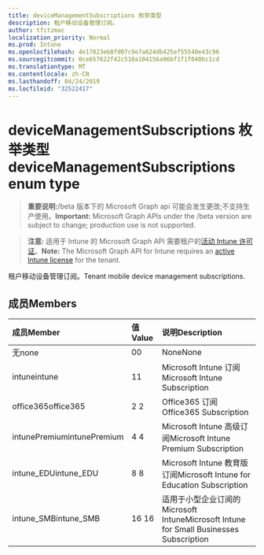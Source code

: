 ```yaml
---
title: deviceManagementSubscriptions 枚举类型
description: 租户移动设备管理订阅。
author: tfitzmac
localization_priority: Normal
ms.prod: Intune
ms.openlocfilehash: 4e17823eb8fd07c9e7a624db425ef55540e43c96
ms.sourcegitcommit: 0ce657622f42c510a104156a96bf1f1f040bc1cd
ms.translationtype: MT
ms.contentlocale: zh-CN
ms.lasthandoff: 04/24/2019
ms.locfileid: "32522417"
---
```

# <a name="devicemanagementsubscriptions-enum-type"></a><span data-ttu-id="7977e-103">deviceManagementSubscriptions 枚举类型</span><span class="sxs-lookup"><span data-stu-id="7977e-103">deviceManagementSubscriptions enum type</span></span>

> <span data-ttu-id="7977e-104">**重要说明:**/beta 版本下的 Microsoft Graph api 可能会发生更改;不支持生产使用。</span><span class="sxs-lookup"><span data-stu-id="7977e-104">**Important:** Microsoft Graph APIs under the /beta version are subject to change; production use is not supported.</span></span>

> <span data-ttu-id="7977e-105">**注意:** 适用于 Intune 的 Microsoft Graph API 需要租户的[活动 Intune 许可证](https://go.microsoft.com/fwlink/?linkid=839381)。</span><span class="sxs-lookup"><span data-stu-id="7977e-105">**Note:** The Microsoft Graph API for Intune requires an [active Intune license](https://go.microsoft.com/fwlink/?linkid=839381) for the tenant.</span></span>

<span data-ttu-id="7977e-106">租户移动设备管理订阅。</span><span class="sxs-lookup"><span data-stu-id="7977e-106">Tenant mobile device management subscriptions.</span></span>

## <a name="members"></a><span data-ttu-id="7977e-107">成员</span><span class="sxs-lookup"><span data-stu-id="7977e-107">Members</span></span>
|<span data-ttu-id="7977e-108">成员</span><span class="sxs-lookup"><span data-stu-id="7977e-108">Member</span></span>|<span data-ttu-id="7977e-109">值</span><span class="sxs-lookup"><span data-stu-id="7977e-109">Value</span></span>|<span data-ttu-id="7977e-110">说明</span><span class="sxs-lookup"><span data-stu-id="7977e-110">Description</span></span>|
|:---|:---|:---|
|<span data-ttu-id="7977e-111">无</span><span class="sxs-lookup"><span data-stu-id="7977e-111">none</span></span>|<span data-ttu-id="7977e-112">0</span><span class="sxs-lookup"><span data-stu-id="7977e-112">0</span></span>|<span data-ttu-id="7977e-113">None</span><span class="sxs-lookup"><span data-stu-id="7977e-113">None</span></span>|
|<span data-ttu-id="7977e-114">intune</span><span class="sxs-lookup"><span data-stu-id="7977e-114">intune</span></span>|<span data-ttu-id="7977e-115">1</span><span class="sxs-lookup"><span data-stu-id="7977e-115">1</span></span>|<span data-ttu-id="7977e-116">Microsoft Intune 订阅</span><span class="sxs-lookup"><span data-stu-id="7977e-116">Microsoft Intune Subscription</span></span>|
|<span data-ttu-id="7977e-117">office365</span><span class="sxs-lookup"><span data-stu-id="7977e-117">office365</span></span>|<span data-ttu-id="7977e-118">2 </span><span class="sxs-lookup"><span data-stu-id="7977e-118">2</span></span>|<span data-ttu-id="7977e-119">Office365 订阅</span><span class="sxs-lookup"><span data-stu-id="7977e-119">Office365 Subscription</span></span>|
|<span data-ttu-id="7977e-120">intunePremium</span><span class="sxs-lookup"><span data-stu-id="7977e-120">intunePremium</span></span>|<span data-ttu-id="7977e-121">4 </span><span class="sxs-lookup"><span data-stu-id="7977e-121">4</span></span>|<span data-ttu-id="7977e-122">Microsoft Intune 高级订阅</span><span class="sxs-lookup"><span data-stu-id="7977e-122">Microsoft Intune Premium Subscription</span></span>|
|<span data-ttu-id="7977e-123">intune_EDU</span><span class="sxs-lookup"><span data-stu-id="7977e-123">intune_EDU</span></span>|<span data-ttu-id="7977e-124">8 </span><span class="sxs-lookup"><span data-stu-id="7977e-124">8</span></span>|<span data-ttu-id="7977e-125">Microsoft Intune 教育版订阅</span><span class="sxs-lookup"><span data-stu-id="7977e-125">Microsoft Intune for Education Subscription</span></span>|
|<span data-ttu-id="7977e-126">intune_SMB</span><span class="sxs-lookup"><span data-stu-id="7977e-126">intune_SMB</span></span>|<span data-ttu-id="7977e-127">16 </span><span class="sxs-lookup"><span data-stu-id="7977e-127">16</span></span>|<span data-ttu-id="7977e-128">适用于小型企业订阅的 Microsoft Intune</span><span class="sxs-lookup"><span data-stu-id="7977e-128">Microsoft Intune for Small Businesses Subscription</span></span>|





